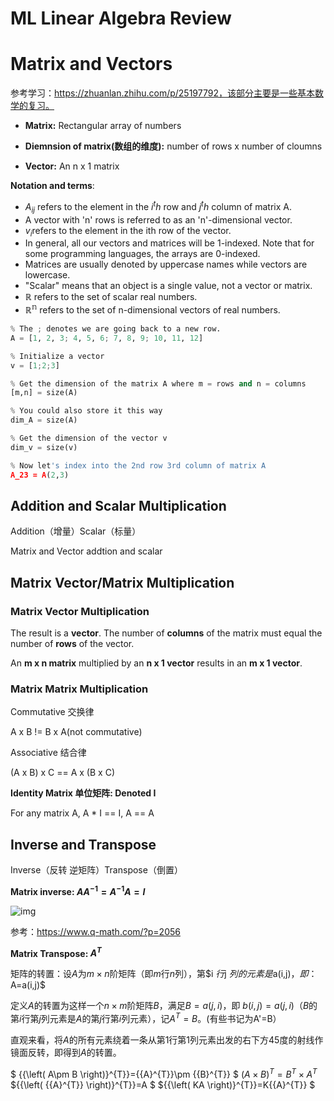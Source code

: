 # ML Linear Algebra Review

# Matrix and Vectors

参考学习：https://zhuanlan.zhihu.com/p/25197792，该部分主要是一些基本数学的复习。

- **Matrix:** Rectangular array of numbers
- **Diemnsion of matrix(数组的维度):** number of rows x number of cloumns

- **Vector:** An n x 1 matrix

**Notation and terms**:

- $A_{ij}$ refers to the element in the $i^th$ row and $j^th$ column of matrix A.
- A vector with 'n' rows is referred to as an 'n'-dimensional vector.
- $v_i$refers to the element in the ith row of the vector.
- In general, all our vectors and matrices will be 1-indexed. Note that for some programming languages, the arrays are 0-indexed.
- Matrices are usually denoted by uppercase names while vectors are lowercase.
- "Scalar" means that an object is a single value, not a vector or matrix.
- $\mathbb{R}$ refers to the set of scalar real numbers.
- $\mathbb{R^n}$ refers to the set of n-dimensional vectors of real numbers.

```python
% The ; denotes we are going back to a new row.
A = [1, 2, 3; 4, 5, 6; 7, 8, 9; 10, 11, 12]

% Initialize a vector 
v = [1;2;3] 

% Get the dimension of the matrix A where m = rows and n = columns
[m,n] = size(A)

% You could also store it this way
dim_A = size(A)

% Get the dimension of the vector v 
dim_v = size(v)

% Now let's index into the 2nd row 3rd column of matrix A
A_23 = A(2,3)

```

## Addition and Scalar Multiplication

Addition（增量）Scalar（标量）

Matrix and Vector addtion and scalar

## Matrix Vector/Matrix Multiplication

### Matrix Vector Multiplication

The result is a **vector**. The number of **columns** of the matrix must equal the number of **rows** of the vector.

An **m x n matrix** multiplied by an **n x 1 vector** results in an **m x 1 vector**.

### Matrix Matrix Multiplication

Commutative 交换律

A x B != B x A(not commutative)

Associative 结合律

(A x B) x C == A x (B x C)

**Identity Matrix 单位矩阵: Denoted I**

For any matrix A, A \* I == I, A == A

## Inverse and Transpose

Inverse（反转 逆矩阵）Transpose（倒置）

**Matrix inverse: $AA^{-1} = A^{-1}A = I$**

![img](https://cdn.jsdelivr.net/gh/edgarding77/images@latest/ML_learningNotes/matrix_inverse.png)

参考：https://www.q-math.com/?p=2056

**Matrix Transpose: $A^T$**

矩阵的转置：设$A$为$m×n$阶矩阵（即$m$行$n$列），第$i $行$j $列的元素是$a(i,j)$，即：$A=a(i,j)$

定义$A$的转置为这样一个$n×m$阶矩阵$B$，满足$B=a(j,i)$，即 $b (i,j)=a(j,i)$（$B$的第$i$行第$j$列元素是$A$的第$j$行第$i$列元素），记${{A}^{T}}=B$。(有些书记为A'=B）

直观来看，将$A$的所有元素绕着一条从第1行第1列元素出发的右下方45度的射线作镜面反转，即得到$A$的转置。

$ {{\left( A\pm B \right)}^{T}}={{A}^{T}}\pm {{B}^{T}} $ ${{\left( A\times B \right)}^{T}}={{B}^{T}}\times {{A}^{T}}$ ${{\left( {{A}^{T}} \right)}^{T}}=A $ ${{\left( KA \right)}^{T}}=K{{A}^{T}} $

